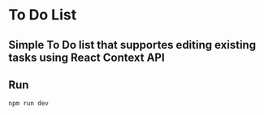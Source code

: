 # To Do List
## Simple To Do list that supportes editing existing tasks using React Context API
## Run
`npm run dev`
